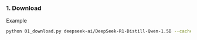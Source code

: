 ### 1. Download

Example

```bash
python 01_download.py deepseek-ai/DeepSeek-R1-Distill-Qwen-1.5B --cache_dir deepseek
```
